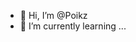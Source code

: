- 👋 Hi, I’m @Poikz
- 🌱 I’m currently learning ...

<!---
Poikz/Poikz is a ✨ special ✨ repository because its `README.md` (this file) appears on your GitHub profile.
You can click the Preview link to take a look at your changes.
--->
